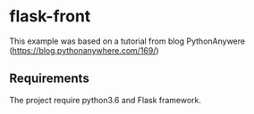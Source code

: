 # flask-front
This example was based on a tutorial from blog PythonAnywere (https://blog.pythonanywhere.com/169/)

## Requirements <a name="requirements"></a>
The project require python3.6 and Flask framework.

